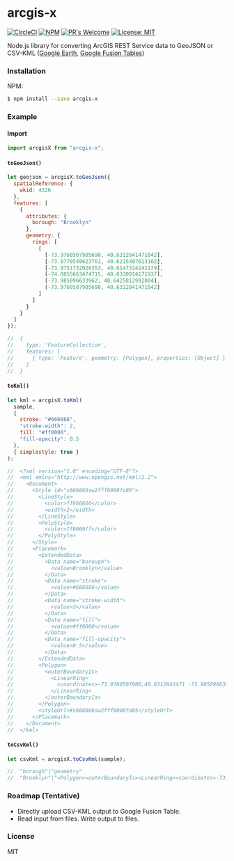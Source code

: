 # arcgis-x

<p>
  <a href="https://circleci.com/gh/kenchandev/arcgis-x"><img src="https://circleci.com/gh/kenchandev/arcgis-x.svg?style=svg" alt="CircleCI"/></a>
  <a href="https://npmjs.org/package/arcgis-x"><img src="https://img.shields.io/npm/v/arcgis-x.svg?style=flat" alt="NPM" /></a>
  <a href="https://github.com/kenchandev/arcgis-x/pulls"><img src="https://img.shields.io/badge/PRs%20-welcome-brightgreen.svg" alt="PR's Welcome"/></a>
  <a href="https://opensource.org/licenses/MIT"><img src="https://img.shields.io/badge/License-MIT-yellow.svg" alt="License: MIT"/></a>
</p>

Node.js library for converting ArcGIS REST Service data to GeoJSON or CSV-KML ([Google Earth](https://www.google.com/earth/), [Google Fusion Tables](https://support.google.com/fusiontables/answer/2571232))

### Installation

NPM:

```bash
$ npm install --save arcgis-x
```

### Example

#### Import

```javascript
import arcgisX from "arcgis-x";
```

#### `toGeoJson()`

```javascript
let geojson = arcgisX.toGeoJson({
  spatialReference: {
    wkid: 4326
  },
  features: [
    {
      attributes: {
        borough: "Brooklyn"
      },
      geometry: {
        rings: [
          [
            [-73.9760507905698, 40.6312841471042],
            [-73.9770549623761, 40.6215407613162],
            [-73.9751732026353, 40.6147324241179],
            [-74.0055663474715, 40.6330914171937],
            [-73.985096633962, 40.6425812992004],
            [-73.9760507905698, 40.6312841471042]
          ]
        ]
      }
    }
  ]
});

//  {
//    type: 'FeatureCollection',
//    features: [
//      { type: 'Feature', geometry: [Polygon], properties: [Object] }
//    ]
//  }
```

#### `toKml()`

```javascript
let kml = arcgisX.toKml(
  sample,
  {
    stroke: "#666666",
    "stroke-width": 2,
    fill: "#ff0000",
    "fill-opacity": 0.5
  },
  { simplestyle: true }
);

//  <?xml version="1.0" encoding="UTF-8"?>
//  <kml xmlns="http://www.opengis.net/kml/2.2">
//    <Document>
//      <Style id="s666666sw2fff0000fo05">
//        <LineStyle>
//          <color>ff666666</color>
//          <width>2</width>
//        </LineStyle>
//        <PolyStyle>
//          <color>7f0000ff</color>
//        </PolyStyle>
//      </Style>
//      <Placemark>
//        <ExtendedData>
//          <Data name="borough">
//            <value>Brooklyn</value>
//          </Data>
//          <Data name="stroke">
//            <value>#666666</value>
//          </Data>
//          <Data name="stroke-width">
//            <value>2</value>
//          </Data>
//          <Data name="fill">
//            <value>#ff0000</value>
//          </Data>
//          <Data name="fill-opacity">
//            <value>0.5</value>
//          </Data>
//        </ExtendedData>
//        <Polygon>
//          <outerBoundaryIs>
//            <LinearRing>
//              <coordinates>-73.9760507906,40.6312841471 -73.985096634,40.6425812992 -74.0055663475,40.633091417//2 -73.9751732026,40.6147324241 -73.9770549624,40.6215407613 -73.9760507906,40.6312841471</coordinates>
//            </LinearRing>
//          </outerBoundaryIs>
//        </Polygon>
//        <styleUrl>#s666666sw2fff0000fo05</styleUrl>
//      </Placemark>
//    </Document>
//  </kml>
```

#### `toCsvKml()`

```javascript
let csvKml = arcgisX.toCsvKml(sample);

//  "borough"|"geometry"
//  "Brooklyn"|"<Polygon><outerBoundaryIs><LinearRing><coordinates>-73.9760507906,40.6312841471 -73.985096634,40.6425812992 -74.0055663475,40.6330914172 -73.9751732026,40.6147324241 -73.9770549624,40.6215407613 -73.9760507906,40.6312841471</coordinates></LinearRing></outerBoundaryIs></Polygon>"
```

### Roadmap (Tentative)

- Directly upload CSV-KML output to Google Fusion Table.
- Read input from files. Write output to files.

### License

MIT
